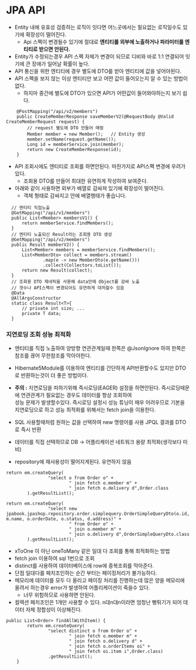 # JPA API
* Entity 내에 유효성 검증하는 로직이 잇다면 어느곳에서는 필요없는 로직일수도 있기에 확장성이 떨어진다.
  * Api 스펙이 변경될수 있기에 절대로 **엔티티를 외부에 노출하거나 파라미터를 엔티티로 받으면 안된다.**
* Entity가 수정되는경우 API 스펙 자체가 변경이 되므로 디비와 바로 1:1 연결되어 잇기에 큰 장애가 일어날 확률이 높다.
* API 통신을 위한 엔티티에 경우 별도에 DTO를 받아 엔티티에 값을 넣어야된다.
* API 스펙을 보지 않는 이상 엔티티만 보고 어떤 값이 들어오는지 알 수 있는 방법이 없다.
  * 하지마 중간에 별도에 DTO가 있으면 API가 어떤값이 들어와야하는지 보기 쉽다.
~~~
    @PostMapping("/api/v2/members")
    public CreateMemberResponse saveMemberV2(@RequestBody @Valid CreateMemberRequest request) {
        // request 별도에 DTO 만들어 매핑
        Member member = new Member();   // Entity 생성
        member.setName(request.getName());
        Long id = memberService.join(member);
        return new CreateMemberResponse(id);
    }
~~~

* API 조회시에도 엔티티로 조회를 하면안된다. 마찬가지로 API스펙 변경에 우려가 있다.
  * 조회용 DTO를 만들어 최대한 유연하게 작성하여 보여준다.
* 아래와 같이 사용하면 외부가 배열로 감싸져 있기에 확장성이 떨어진다.
  * 객체 형태로 감싸지고 안에 배열행태가 좋습니다.
~~~
  // 엔티티 직접노출
  @GetMapping("/api/v1/members")
  public List<Member> membersV1() {
      return memberService.findMembers();
  }
  // 엔티티 노출되신 Result라는 조회용 DTO 생성
  @GetMapping("/api/v2/members")
  public Result memberV2() {
      List<Member> members = memberService.findMembers();
      List<MemberDto> collect = members.stream()
              .map(e -> new MemberDto(e.getName()))
              .collect(Collectors.toList());
      return new Result(collect);
  }
  // 조회용 DTO 제네릭을 사용해 data안에 Object를 감싸 노출
  // 갯수나 API스펙이 변경되어도 유연하게 대처할수 있음
  @Data
  @AllArgsConstructor
  static class Result<T>{
      // private int size; ...
      private T data;
  }
~~~

### 지연로딩 조회 성능 최적화
* 엔티티를 직접 노출하여 양방향 연관관계일때 한쪽은 @JsonIgnore 하여 한쪽은 참조를 끊어 무한참조를 막아야한다.
* Hibernate5Module를 이용하여 엔티티를 간단하게 API반환할수도 있지만 DTO로 반환하는것이 더 좋은 방법이다.
* **주의 :** 지연로딩을 피하기위해 즉시로딩(EAGER) 설정을 하면안된다. 즉시로딩때문에 연관관계가 필요없는 경우도 데이터를 항상 조회하여<br>
성능 문제가 발생할수있다. 즉시로딩 설정시 성능 튜닝이 매우 어려우므로 기본을 지연로딩으로 하고 성능 최적화를 위해서는 fetch join을 이용한다.

* SQL 사용할때처럼 원하는 값을 선택하여 new 명령어를 사용 JPQL 결과를 DTO로 즉시 반환
* 데이터를 직접 선택하므로 DB -> 어플리케이션 네트워크 용량 최적화(생각보다 미비)
* repository에 재사용성이 떨어지게된다. 유연하지 않음
~~~
return em.createQuery(
                "select o from Order o" +
                        " join fetch o.member m" +
                        " join fetch o.delivery d",Order.class
        ).getResultList();

return em.createQuery(
                "select new jpabook.jpashop.repository.order.simplequery.OrderSimpleQueryDto(o.id, m.name, o.orderDate, o.status, d.address)" +
                        " from Order o" +
                        " join o.member m" +
                        " join o.delivery d",OrderSimpleQueryDto.class
        ).getResultList();
~~~

* xToOne 이 아닌 oneToMany 같은 일대 다 조회를 통해 최적화하는 방법
* fetch join 이용하여 sql 1번으로 조회
* distinct를 사용하여 데이터베이스에 row에 중복조회를 막아준다.
* 단점 일대다를 페치조인하는 순간 부터는 페이징처리가 불가능하다.
* 메모리에 데이터를 모두 다 올리고 페이징 처리를 진행하는데 많은 양을 메모리에 올려서 하는경우 error가 발생하여 어플리케이션이 죽을수 있다.
  * 너무 위험하므로 사용하면 안된다.
* 컬렉션 페치조인은 1개만 사용할 수 있다. n대n대n이라면 엄청난 뻥튀기가 되어 데이터 자체 정합성이 이상해진다.
~~~
public List<Order> findAllWithItem() {
        return em.createQuery(
                "select distinct o from Order o" +
                        " join fetch o.member m" +
                        " join fetch o.delivery d" +
                        " join fetch o.orderItems oi" +
                        " join fetch oi.item i",Order.class)
                .getResultList();
    }
~~~